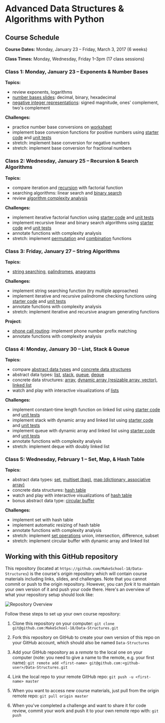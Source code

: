 # Advanced Data Structures & Algorithms with Python

## Course Schedule

**Course Dates:** Monday, January 23 – Friday, March 3, 2017 (6 weeks)

**Class Times:** Monday, Wednesday, Friday 1–3pm (17 class sessions)

### Class 1: Monday, January 23 – Exponents & Number Bases

**Topics:**
  - review exponents, logarithms
  - [number bases slides](NumberBases.pdf): decimal, binary, hexadecimal
  - [negative integer representations](https://en.wikipedia.org/wiki/Signed_number_representations): signed magnitude, ones' complement, two's complement

**Challenges:**
  - practice number base conversions on [worksheet](NumberBasesWorksheet.pdf)
  - implement base conversion functions for positive numbers using [starter code](bases.py) and [unit tests](test_bases.py)
  - stretch: implement base conversion for negative numbers
  - stretch: implement base conversion for fractional numbers


### Class 2: Wednesday, January 25 – Recursion & Search Algorithms

**Topics:**
  - compare iteration and [recursion](recursion.py) with factorial function
  - searching algorithms: linear search and [binary search](https://en.wikipedia.org/wiki/Binary_search_algorithm)
  - review [algorithm complexity analysis](AlgorithmAnalysis.pdf)

**Challenges:**
  - implement iterative factorial function using [starter code](recursion.py) and [unit tests](test_recursion.py)
  - implement recursive linear and binary search algorithms using [starter code](search.py) and [unit tests](test_search.py)
  - annotate functions with complexity analysis
  - stretch: implement [permutation](https://en.wikipedia.org/wiki/Permutation) and [combination](https://en.wikipedia.org/wiki/Combination) functions


###  Class 3: Friday, January 27 – String Algorithms

**Topics:**
  - [string searching](https://en.wikipedia.org/wiki/String_searching_algorithm), [palindromes](https://en.wikipedia.org/wiki/Palindrome), [anagrams](https://en.wikipedia.org/wiki/Anagram)

**Challenges:**
  - implement string searching function (try multiple approaches)
  - implement iterative and recursive palindrome checking functions using [starter code](strings.py) and [unit tests](test_strings.py)
  - annotate functions with complexity analysis
  - stretch: implement iterative and recursive anagram generating functions

**Project:**
  - [phone call routing](https://www.dropbox.com/sh/tj6ppp6uwf12cce/AADje96PJhfsIXJEtP1OjwjFa): implement phone number prefix matching
  - annotate functions with complexity analysis


### Class 4: Monday, January 30 – List, Stack & Queue

**Topics:**
- compare [abstract data types][adt] and [concrete data structures][ds]
- abstract data types: [list], [stack], [queue], [deque]
- concrete data structures: [array], [dynamic array (resizable array, vector)][dynamic], [linked list][linked]
- watch and play with interactive visualizations of [lists][visualgo-list]

**Challenges:**
- implement constant-time length function on linked list using [starter code](linkedlist.py) and [unit tests](test_linkedlist.py)
- implement stack with dynamic array and linked list using [starter code](stack.py) and [unit tests](test_stack.py)
- implement queue with dynamic array and linked list using [starter code](queue.py) and [unit tests](test_queue.py)
- annotate functions with complexity analysis
- stretch: implement deque with doubly linked list

[adt]: https://en.wikipedia.org/wiki/Abstract_data_type
[ds]: https://en.wikipedia.org/wiki/Data_structure
[list]: https://en.wikipedia.org/wiki/List_(abstract_data_type)
[stack]: https://en.wikipedia.org/wiki/Stack_(abstract_data_type)
[queue]: https://en.wikipedia.org/wiki/Queue_(abstract_data_type)
[deque]: https://en.wikipedia.org/wiki/Double-ended_queue
[array]: https://en.wikipedia.org/wiki/Array_data_structure
[dynamic]: https://en.wikipedia.org/wiki/Dynamic_array
[linked]: https://en.wikipedia.org/wiki/Linked_list
[visualgo-list]: https://visualgo.net/list


### Class 5: Wednesday, February 1 – Set, Map, & Hash Table

**Topics:**
- abstract data types: [set], [multiset (bag)][multiset], [map (dictionary, associative array)][map]
- concrete data structures: [hash table]
- watch and play with interactive visualizations of [hash table][visualgo-hashtable]
- bonus abstract data type: [circular buffer]

**Challenges:**
- implement set with hash table
- implement automatic resizing of hash table
- annotate functions with complexity analysis
- stretch: implement [set operations] union, intersection, difference, subset
- stretch: implement circular buffer with dynamic array and linked list

[set]: https://en.wikipedia.org/wiki/Set_(abstract_data_type)
[set operations]: https://en.wikipedia.org/wiki/Set_(abstract_data_type)#Operations
[multiset]: https://en.wikipedia.org/wiki/Set_(abstract_data_type)#Multiset
[map]: https://en.wikipedia.org/wiki/Associative_array
[hash table]: https://en.wikipedia.org/wiki/Hash_table
[circular buffer]: https://en.wikipedia.org/wiki/Circular_buffer
[visualgo-hashtable]: https://visualgo.net/hashtable


## Working with this GitHub repository

This repository (located at `https://github.com/MakeSchool-18/Data-Structures`) is the course's _origin_ repository which will contain course materials including links, slides, and challenges.
Note that you cannot commit or push to the origin repository.
However, you can _fork_ it to maintain your own version of it and push your code there. Here's an overview of what your repository setup should look like:

![Repository Overview](repository-overview.png "Repository Overview")

Follow these steps to set up your own course repository:

1. Clone this repository on your computer:
`git clone git@github.com:MakeSchool-18/Data-Structures.git`

2. Fork this repository on GitHub to create your own version of this repo on your GitHub account, which should also be named `Data-Structures`

3. Add your GitHub repository as a _remote_ to the local one on your computer (note: you need to give a name to the remote, e.g. your first name):
`git remote add <first-name> git@github.com:<github-user>/Data-Structures.git`

4. Link the local repo to your remote GitHub repo:
`git push -u <first-name> master`

5. When you want to access new course materials, just pull from the origin remote repo:
`git pull origin master`

6. When you've completed a challenge and want to share it for code review, commit your work and push it to your own remote repo with:
`git push`
